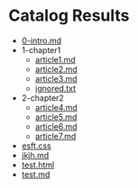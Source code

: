 # Catalog Results

<!-- catalog -->

- [0-intro.md](test/folder/0-intro.md)
- 1-chapter1
  - [article1.md](test/folder/1-chapter1/article1.md)
  - [article2.md](test/folder/1-chapter1/article2.md)
  - [article3.md](test/folder/1-chapter1/article3.md)
  - [ignored.txt](test/folder/1-chapter1/ignored.txt)
- 2-chapter2
  - [article4.md](test/folder/2-chapter2/article4.md)
  - [article5.md](test/folder/2-chapter2/article5.md)
  - [article6.md](test/folder/2-chapter2/article6.md)
  - [article7.md](test/folder/2-chapter2/article7.md)
- [esft.css](test/folder/esft.css)
- [jkjh.md](test/folder/jkjh.md)
- [test.html](test/folder/test.html)
- [test.md](test/folder/test.md)

<!-- catalog -->